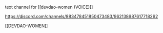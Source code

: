 text channel for [[devdao-women (VOICE)]]

https://discord.com/channels/883478451850473483/962138987617718292

[[DEVDAO-WOMEN]]